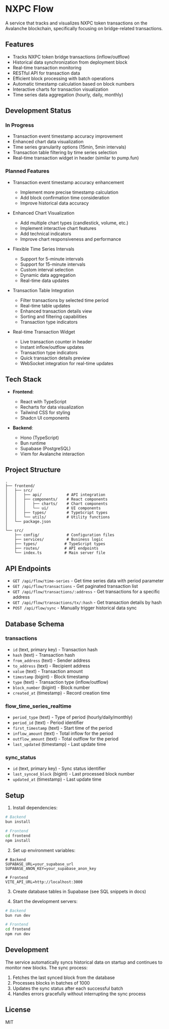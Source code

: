# NXPC Flow

A service that tracks and visualizes NXPC token transactions on the Avalanche blockchain, specifically focusing on bridge-related transactions.

## Features

- Tracks NXPC token bridge transactions (inflow/outflow)
- Historical data synchronization from deployment block
- Real-time transaction monitoring
- RESTful API for transaction data
- Efficient block processing with batch operations
- Automatic timestamp calculation based on block numbers
- Interactive charts for transaction visualization
- Time series data aggregation (hourly, daily, monthly)

## Development Status

### In Progress

- Transaction event timestamp accuracy improvement
- Enhanced chart data visualization
- Time series granularity options (15min, 5min intervals)
- Transaction table filtering by time series selection
- Real-time transaction widget in header (similar to pump.fun)

### Planned Features

- Transaction event timestamp accuracy enhancement

  - Implement more precise timestamp calculation
  - Add block confirmation time consideration
  - Improve historical data accuracy

- Enhanced Chart Visualization

  - Add multiple chart types (candlestick, volume, etc.)
  - Implement interactive chart features
  - Add technical indicators
  - Improve chart responsiveness and performance

- Flexible Time Series Intervals

  - Support for 5-minute intervals
  - Support for 15-minute intervals
  - Custom interval selection
  - Dynamic data aggregation
  - Real-time data updates

- Transaction Table Integration

  - Filter transactions by selected time period
  - Real-time table updates
  - Enhanced transaction details view
  - Sorting and filtering capabilities
  - Transaction type indicators

- Real-time Transaction Widget
  - Live transaction counter in header
  - Instant inflow/outflow updates
  - Transaction type indicators
  - Quick transaction details preview
  - WebSocket integration for real-time updates

## Tech Stack

- **Frontend**:

  - React with TypeScript
  - Recharts for data visualization
  - Tailwind CSS for styling
  - Shadcn UI components

- **Backend**:
  - Hono (TypeScript)
  - Bun runtime
  - Supabase (PostgreSQL)
  - Viem for Avalanche interaction

## Project Structure

```
.
├── frontend/
│   ├── src/
│   │   ├── api/           # API integration
│   │   ├── components/    # React components
│   │   │   ├── charts/    # Chart components
│   │   │   └── ui/        # UI components
│   │   ├── types/         # TypeScript types
│   │   └── utils/         # Utility functions
│   └── package.json
│
└── src/
    ├── config/            # Configuration files
    ├── services/          # Business logic
    ├── types/            # TypeScript types
    ├── routes/           # API endpoints
    └── index.ts          # Main server file
```

## API Endpoints

- `GET /api/flow/time-series` - Get time series data with period parameter
- `GET /api/flow/transactions` - Get paginated transaction list
- `GET /api/flow/transactions/:address` - Get transactions for a specific address
- `GET /api/flow/transactions/tx/:hash` - Get transaction details by hash
- `POST /api/flow/sync` - Manually trigger historical data sync

## Database Schema

### transactions

- `id` (text, primary key) - Transaction hash
- `hash` (text) - Transaction hash
- `from_address` (text) - Sender address
- `to_address` (text) - Recipient address
- `value` (text) - Transaction amount
- `timestamp` (bigint) - Block timestamp
- `type` (text) - Transaction type (inflow/outflow)
- `block_number` (bigint) - Block number
- `created_at` (timestamp) - Record creation time

### flow_time_series_realtime

- `period_type` (text) - Type of period (hourly/daily/monthly)
- `period_id` (text) - Period identifier
- `first_timestamp` (text) - Start time of the period
- `inflow_amount` (text) - Total inflow for the period
- `outflow_amount` (text) - Total outflow for the period
- `last_updated` (timestamp) - Last update time

### sync_status

- `id` (text, primary key) - Sync status identifier
- `last_synced_block` (bigint) - Last processed block number
- `updated_at` (timestamp) - Last update time

## Setup

1. Install dependencies:

```bash
# Backend
bun install

# Frontend
cd frontend
npm install
```

2. Set up environment variables:

```env
# Backend
SUPABASE_URL=your_supabase_url
SUPABASE_ANON_KEY=your_supabase_anon_key

# Frontend
VITE_API_URL=http://localhost:3000
```

3. Create database tables in Supabase (see SQL snippets in docs)

4. Start the development servers:

```bash
# Backend
bun run dev

# Frontend
cd frontend
npm run dev
```

## Development

The service automatically syncs historical data on startup and continues to monitor new blocks. The sync process:

1. Fetches the last synced block from the database
2. Processes blocks in batches of 1000
3. Updates the sync status after each successful batch
4. Handles errors gracefully without interrupting the sync process

## License

MIT
